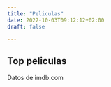```yaml
---
title: "Peliculas"
date: 2022-10-03T09:12:12+02:00
draft: false

---
```


## Top peliculas

Datos de imdb.com